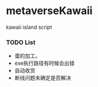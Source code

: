# metaverseKawaii
kawaii island script


### TODO List

+ 蛋的加工。
+ exe执行路径有时候会出错
+ 自动收货
+ 断线问题未确定是否解决
